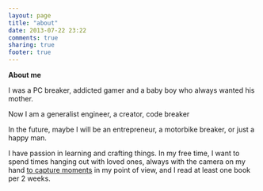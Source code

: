 ```yaml
---
layout: page
title: "about"
date: 2013-07-22 23:22
comments: true
sharing: true
footer: true
---
```


**About me**

I was a PC breaker, addicted gamer and a baby boy who always wanted his mother.

Now I am a generalist engineer, a creator, code breaker

In the future, maybe I will be an entrepreneur, a motorbike breaker, or just a happy man.

I have passion in learning and crafting things. In my free time, I want to spend times hanging out with loved ones, always with the camera on my hand [to capture moments](http://www.flickr.com/photos/nxqd/)  in my point of view, and I read at least one book per 2 weeks.
